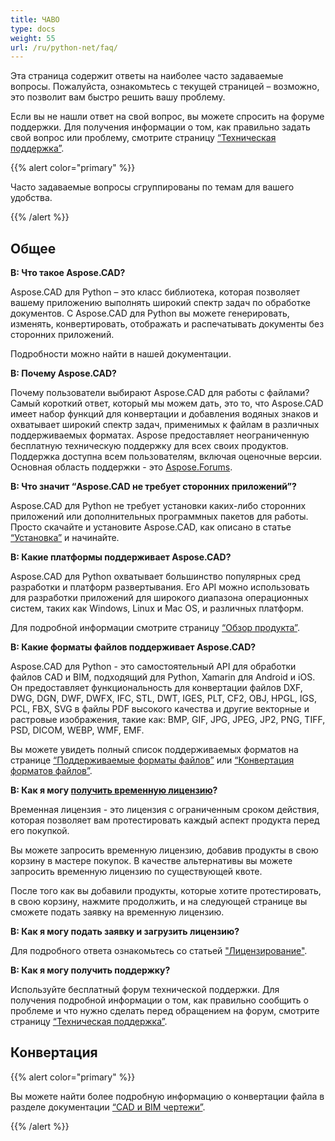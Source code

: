 ```yaml
---
title: ЧАВО
type: docs
weight: 55
url: /ru/python-net/faq/
---
```


Эта страница содержит ответы на наиболее часто задаваемые вопросы. Пожалуйста, ознакомьтесь с текущей страницей – возможно, это позволит вам быстро решить вашу проблему.

Если вы не нашли ответ на свой вопрос, вы можете спросить на форуме поддержки. Для получения информации о том, как правильно задать свой вопрос или проблему, смотрите страницу [“Техническая поддержка”](/cad/python-net/technical-support).

{{% alert color="primary" %}} 

Часто задаваемые вопросы сгруппированы по темам для вашего удобства.

{{% /alert %}}

## **Общее**
**В: Что такое Aspose.CAD?**

Aspose.CAD для Python – это класс библиотека, которая позволяет вашему приложению выполнять широкий спектр задач по обработке документов. С Aspose.CAD для Python вы можете генерировать, изменять, конвертировать, отображать и распечатывать документы без сторонних приложений.

Подробности можно найти в нашей документации.

**В: Почему Aspose.CAD?**

Почему пользователи выбирают Aspose.CAD для работы с файлами?
Самый короткий ответ, который мы можем дать, это то, что Aspose.CAD имеет набор функций для конвертации и добавления водяных знаков и охватывает широкий спектр задач, применимых к файлам в различных поддерживаемых форматах.
Aspose предоставляет неограниченную бесплатную техническую поддержку для всех своих продуктов.
Поддержка доступна всем пользователям, включая оценочные версии. Основная область поддержки - это [Aspose.Forums](https://forum.aspose.com/c/cad/19).

**В: Что значит “Aspose.CAD не требует сторонних приложений”?**

Aspose.CAD для Python не требует установки каких-либо сторонних приложений или дополнительных программных пакетов для работы. Просто скачайте и установите Aspose.CAD, как описано в статье [“Установка”](/cad/python-net/installation/) и начинайте.

**В: Какие платформы поддерживает Aspose.CAD?**

Aspose.CAD для Python охватывает большинство популярных сред разработки и платформ развертывания. Его API можно использовать для разработки приложений для широкого диапазона операционных систем, таких как Windows, Linux и Mac OS, и различных платформ.

Для подробной информации смотрите страницу [“Обзор продукта”](/cad/python-net/product-overview/).

**В: Какие форматы файлов поддерживает Aspose.CAD?**

Aspose.CAD для Python - это самостоятельный API для обработки файлов CAD и BIM, подходящий для Python, Xamarin для Android и iOS.
Он предоставляет функциональность для конвертации файлов DXF, DWG, DGN, DWF, DWFX, IFC, STL, DWT, IGES, PLT, CF2, OBJ, HPGL, IGS, PCL, FBX, SVG в файлы PDF высокого качества и другие векторные и растровые изображения, такие как: BMP, GIF, JPG, JPEG, JP2, PNG, TIFF, PSD, DICOM, WEBP, WMF, EMF.

Вы можете увидеть полный список поддерживаемых форматов на странице [“Поддерживаемые форматы файлов”](/cad/python-net/supported-file-formats/) или [“Конвертация форматов файлов”](/cad/python-net/converting-file-formats/).

**В: Как я могу [получить временную лицензию](https://purchase.aspose.com/temporary-license/)?**

Временная лицензия - это лицензия с ограниченным сроком действия, которая позволяет вам протестировать каждый аспект продукта перед его покупкой.

Вы можете запросить временную лицензию, добавив продукты в свою корзину в мастере покупок. В качестве альтернативы вы можете запросить временную лицензию по существующей квоте.

После того как вы добавили продукты, которые хотите протестировать, в свою корзину, нажмите продолжить, и на следующей странице вы сможете подать заявку на временную лицензию.

**В: Как я могу подать заявку и загрузить лицензию?**

Для подробного ответа ознакомьтесь со статьей ["Лицензирование"](/cad/python-net/licensing/).

**В: Как я могу получить поддержку?**

Используйте бесплатный форум технической поддержки. Для получения подробной информации о том, как правильно сообщить о проблеме и что нужно сделать перед обращением на форум, смотрите страницу [“Техническая поддержка”](/cad/python-net/technical-support).

## **Конвертация**

{{% alert color="primary" %}} 

Вы можете найти более подробную информацию о конвертации файла в разделе документации [“CAD и BIM чертежи”](/cad/python-net/cad-and-bim-drawings/).

{{% /alert %}}
